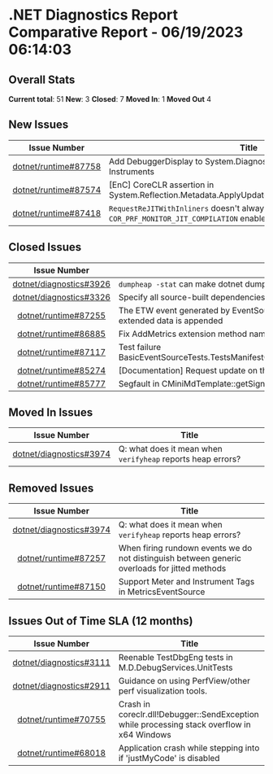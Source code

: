 # .NET Diagnostics Report Comparative Report - 06/19/2023 06:14:03

## Overall Stats

**Current total**: 51
**New**: 3
**Closed**: 7
**Moved In**: 1
**Moved Out** 4

## New Issues

| **Issue Number** | **Title** |
| :--------------: | --------- |
| [dotnet/runtime#87758](https://github.com/dotnet/runtime/issues/87758) | Add DebuggerDisplay to System.Diagnostics.Metrics's Meter and Instruments |
| [dotnet/runtime#87574](https://github.com/dotnet/runtime/issues/87574) | [EnC] CoreCLR assertion in System.Reflection.Metadata.ApplyUpdateTest.TestGenericAddStaticField |
| [dotnet/runtime#87418](https://github.com/dotnet/runtime/issues/87418) | `RequestReJITWithInliners` doesn't always trigger a rejit without `COR_PRF_MONITOR_JIT_COMPILATION` enabled |

## Closed Issues

| **Issue Number** | **Title** |
| :--------------: | --------- |
| [dotnet/diagnostics#3926](https://github.com/dotnet/diagnostics/issues/3926) | `dumpheap -stat` can make dotnet dump exit with exit code 139 |
| [dotnet/diagnostics#3326](https://github.com/dotnet/diagnostics/issues/3326) | Specify all source-built dependencies and ensure they are regularly updated |
| [dotnet/runtime#87255](https://github.com/dotnet/runtime/issues/87255) | The ETW event generated by EventSource.SendManifest is lost at receiver due to size limit when extended data is appended |
| [dotnet/runtime#86885](https://github.com/dotnet/runtime/issues/86885) | Fix AddMetrics extension method namespace |
| [dotnet/runtime#87117](https://github.com/dotnet/runtime/issues/87117) | Test failure BasicEventSourceTests.TestsManifestGeneration.Test_EventSource_EtwManifestGenerationRollover |
| [dotnet/runtime#85274](https://github.com/dotnet/runtime/issues/85274) | [Documentation] Request update on the documentation of IL2026 |
| [dotnet/runtime#85777](https://github.com/dotnet/runtime/issues/85777) | Segfault in CMiniMdTemplate<CMiniMdRW>::getSignatureOfMemberRef |

## Moved In Issues

| **Issue Number** | **Title** |
| :--------------: | --------- |
| [dotnet/diagnostics#3974](https://github.com/dotnet/diagnostics/issues/3974) | Q: what does it mean when `verifyheap` reports heap errors? |

## Removed Issues

| **Issue Number** | **Title** |
| :--------------: | --------- |
| [dotnet/diagnostics#3974](https://github.com/dotnet/diagnostics/issues/3974) | Q: what does it mean when `verifyheap` reports heap errors? |
| [dotnet/runtime#87257](https://github.com/dotnet/runtime/issues/87257) | When firing rundown events we do not distinguish between generic overloads for jitted methods |
| [dotnet/runtime#87150](https://github.com/dotnet/runtime/issues/87150) | Support Meter and Instrument Tags in MetricsEventSource |

## Issues Out of Time SLA (12 months)

| **Issue Number** | **Title** |
| :--------------: | --------- |
| [dotnet/diagnostics#3111](https://github.com/dotnet/diagnostics/issues/3111) | Reenable TestDbgEng tests in M.D.DebugServices.UnitTests |
| [dotnet/diagnostics#2911](https://github.com/dotnet/diagnostics/issues/2911) | Guidance on using PerfView/other perf visualization tools. |
| [dotnet/runtime#70755](https://github.com/dotnet/runtime/issues/70755) | Crash in coreclr.dll!Debugger::SendException while processing stack overflow in x64 Windows |
| [dotnet/runtime#68018](https://github.com/dotnet/runtime/issues/68018) | Application crash while stepping into if 'justMyCode' is disabled |

